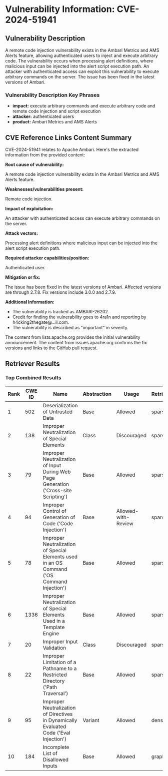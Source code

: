 # Vulnerability Information: CVE-2024-51941

## Vulnerability Description
A remote code injection vulnerability exists in the Ambari Metrics and AMS Alerts feature, allowing authenticated users to inject and execute arbitrary code. The vulnerability occurs when processing alert definitions, where malicious input can be injected into the alert script execution path. An attacker with authenticated access can exploit this vulnerability to execute arbitrary commands on the server. The issue has been fixed in the latest versions of Ambari.

### Vulnerability Description Key Phrases
- **impact:** execute arbitrary commands and execute arbitrary code and remote code injection and script execution
- **attacker:** authenticated users
- **product:** Ambari Metrics and AMS Alerts

## CVE Reference Links Content Summary
CVE-2024-51941 relates to Apache Ambari. Here's the extracted information from the provided content:

**Root cause of vulnerability:**

A remote code injection vulnerability exists in the Ambari Metrics and AMS Alerts feature.

**Weaknesses/vulnerabilities present:**

Remote code injection.

**Impact of exploitation:**

An attacker with authenticated access can execute arbitrary commands on the server.

**Attack vectors:**

Processing alert definitions where malicious input can be injected into the alert script execution path.

**Required attacker capabilities/position:**

Authenticated user.

**Mitigation or fix:**

The issue has been fixed in the latest versions of Ambari. Affected versions are through 2.7.8. Fix versions include 3.0.0 and 2.7.9.

**Additional Information:**

*   The vulnerability is tracked as AMBARI-26202.
*   Credit for finding the vulnerability goes to 4ra1n and reporting by h4cking2thegate@...il.com.
*   The vulnerability is described as "important" in severity.

The content from lists.apache.org provides the initial vulnerability announcement. The content from issues.apache.org confirms the fix versions and links to the GitHub pull request.

## Retriever Results

### Top Combined Results

| Rank | CWE ID | Name | Abstraction | Usage  | Retrievers | Individual Scores |
|------|--------|------|-------------|-------|------------|-------------------|
| 1 | 502 | Deserialization of Untrusted Data | Base | Allowed | sparse | 0.146 |
| 2 | 138 | Improper Neutralization of Special Elements | Class | Discouraged | sparse | 0.137 |
| 3 | 79 | Improper Neutralization of Input During Web Page Generation ('Cross-site Scripting') | Base | Allowed | sparse | 0.136 |
| 4 | 94 | Improper Control of Generation of Code ('Code Injection') | Base | Allowed-with-Review | sparse | 0.134 |
| 5 | 78 | Improper Neutralization of Special Elements used in an OS Command ('OS Command Injection') | Base | Allowed | sparse | 0.133 |
| 6 | 1336 | Improper Neutralization of Special Elements Used in a Template Engine | Base | Allowed | sparse | 0.131 |
| 7 | 20 | Improper Input Validation | Class | Discouraged | sparse | 0.130 |
| 8 | 22 | Improper Limitation of a Pathname to a Restricted Directory ('Path Traversal') | Base | Allowed | sparse | 0.128 |
| 9 | 95 | Improper Neutralization of Directives in Dynamically Evaluated Code ('Eval Injection') | Variant | Allowed | dense | 0.530 |
| 10 | 184 | Incomplete List of Disallowed Inputs | Base | Allowed | graph | 0.002 |

